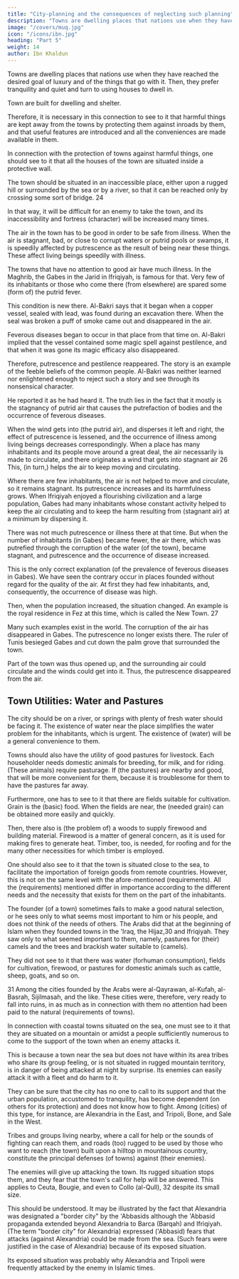 ```yaml
---
title: "City-planning and the consequences of neglecting such planning"
description: "Towns are dwelling places that nations use when they have reached the desired goal of luxury and of the things that go with it. Then, they prefer tranquility and quiet and turn to using houses to dwell in"
image: "/covers/muq.jpg"
icon: "/icons/ibn.jpg"
heading: "Part 5"
weight: 14
author: Ibn Khaldun
---
```




<!-- ## 5. Requirements, for the planning of towns and the  -->

Towns are dwelling places that nations use when they have reached the desired goal of luxury and of the things that go with it. Then, they prefer tranquility and quiet and turn to using houses to dwell in.

Town are built for dwelling and shelter.

Therefore, it is necessary in this connection to see to it that harmful things are kept away from the towns by protecting them against inroads by them, and that useful features are introduced and all the conveniences are made available in them.

In connection with the protection of towns against harmful things, one should see to it that all the houses of the town are situated inside a protective wall. 

The town should be situated in an inaccessible place, either upon a rugged hill or surrounded by the sea or by a river, so that it can be reached only by crossing some sort of bridge. 24 

In that way, it will be difficult for an enemy to take the town, and its inaccessibility and fortress (character) will be increased many times. 

The air in the town has to be good in order to be safe from illness. When the air is stagnant, bad, or close to corrupt waters or putrid pools or swamps, it is speedily affected by putrescence as the result of being near these things. These affect living beings speedily with illness. 

The towns that have no attention to good air have much illness. In the Maghrib, the Gabes in the Jarid in Ifriqiyah, is famous for that. Very few of its inhabitants or those who come there (from elsewhere) are spared some (form of) the putrid fever. 

This condition is new there. Al-Bakri says that it began when a copper vessel, sealed with lead, was found during an excavation there. When the seal was broken a puff of smoke came out and disappeared in the air. 

Feverous diseases began to occur in that place from that time on. Al-Bakri implied that the vessel contained some magic spell against pestilence, and that when it was gone its magic efficacy also disappeared. 

Therefore, putrescence and pestilence reappeared. The story is an example of the feeble beliefs of the common people. Al-Bakri was neither learned nor enlightened enough to reject such a story and see through its nonsensical character. 

He reported it as he had heard it. The truth lies in the fact that it mostly is the stagnancy of putrid air that causes the putrefaction of bodies and the occurrence of feverous diseases. 

When the wind gets into (the putrid air), and disperses it left and right, the effect of putrescence is lessened, and the occurrence of illness among living beings decreases correspondingly. When a place has many inhabitants and its people move around a great deal, the air necessarily is made to circulate, and there originates a wind that gets into stagnant air 26 This, (in turn,) helps the air to keep moving and circulating. 

Where there are few inhabitants, the air is not helped to move and circulate, so it remains stagnant. Its putrescence increases and its harmfulness grows. When Ifriqiyah enjoyed a flourishing civilization and a large population, Gabes had many inhabitants whose constant activity helped to keep the air circulating and to keep the harm resulting from (stagnant air) at a minimum by dispersing it.

There was not much putrescence or illness there at that time. But when the number of inhabitants (in Gabes) became fewer, the air there, which was putrefied through the corruption of the water (of the town), became stagnant, and putrescence and the occurrence of disease increased. 

This is the only correct explanation (of the prevalence of feverous diseases in Gabes). We have seen the contrary occur in places founded without regard for the quality of the air. At first they had few inhabitants, and, consequently, the occurrence of disease was high. 

Then, when the population increased, the situation changed. An example is the royal residence in Fez at this time, which is called the New Town. 27 

Many such examples exist in the world. The corruption of the air has disappeared in Gabes. The putrescence no longer exists there. The ruler of Tunis besieged Gabes and cut down the palm grove that surrounded the town. 

Part of the town was thus opened up, and the surrounding air could circulate and the winds could get into it. Thus, the
putrescence disappeared from the air.


## Town Utilities: Water and Pastures

The city should be on a river, or springs with plenty of fresh water should be facing it. The existence of water near the place simplifies the water problem for the inhabitants, which is urgent. The existence of (water) will be a general convenience to them.

Towns should also have the utility of good pastures for livestock. Each householder needs domestic animals for breeding, for milk, and for riding. (These animals) require pasturage. If (the pastures) are nearby and good, that will be more convenient for them, because it is troublesome for them to have the pastures far away.

Furthermore, one has to see to it that there are fields suitable for cultivation. Grain is the (basic) food. When the fields are near, the (needed grain) can be obtained more easily and quickly.

Then, there also is (the problem of) a woods to supply firewood and building material. Firewood is a matter of general concern, as it is used for making fires to generate heat. Timber, too, is needed, for roofing and for the many other necessities
for which timber is employed. 

One should also see to it that the town is situated close to the sea, to facilitate the importation of foreign goods from remote countries. However, this is not on the same level with the afore-mentioned (requirements). All the (requirements)
mentioned differ in importance according to the different needs and the necessity that exists for them on the part of the inhabitants.

The founder (of a town) sometimes fails to make a good natural selection, or he sees only to what seems most important to him or his people, and does not think of the needs of others. The Arabs did that at the beginning of Islam when they
founded towns in the 'Iraq, the Hijaz,30 and Ifriqiyah. They saw only to what
seemed important to them, namely, pastures for (their) camels and the trees and
brackish water suitable to (camels). 

They did not see to it that there was water (forhuman consumption), fields for cultivation, firewood, or pastures for domestic animals such as cattle, sheep, goats, and so on. 

31 Among the cities founded by the Arabs were al-Qayrawan, al-Kufah, al-Basrah, Sijilmasah, and the like. These
cities were, therefore, very ready to fall into ruins, in as much as in connection with them no attention had been paid to the natural (requirements of towns). 

In connection with coastal towns situated on the sea, one must see to it that they are situated on a mountain or amidst a people sufficiently numerous to come to the support of the town when an enemy attacks it. 

This is because a town near the sea but does not have within its area tribes who share its group feeling, or is not situated in rugged mountain territory, is in danger of being attacked at night by surprise. Its enemies can easily attack it with a fleet and do harm to it.

They can be sure that the city has no one to call to its support and that the urban population, accustomed to tranquility, has become dependent (on others for its protection) and does not know how to fight. Among (cities) of this type, for instance, are Alexandria in the East, and Tripoli, Bone, and Sale in the West.

Tribes and groups living nearby, where a call for help or the sounds of fighting can reach them, and roads (too) rugged to be used by those who want to reach (the town) built upon a hilltop in mountainous country, constitute the principal
defenses (of towns) against (their enemies).

The enemies will give up attacking the town. Its rugged situation stops them, and they fear that the town's call for help will
be answered. This applies to Ceuta, Bougie, and even to Collo (al-Qull), 32 despite its small size.

This should be understood. It may be illustrated by the fact that Alexandria was designated a "border city" by the 'Abbasids although the 'Abbasid propaganda extended beyond Alexandria to Barca (Barqah) and Ifriqiyah. (The term "border
city" for Alexandria) expressed ('Abbasid) fears that attacks (against Alexandria) could be made from the sea. (Such fears were justified in the case of Alexandria) because of its exposed situation. 

Its exposed situation was probably why Alexandria and Tripoli were frequently attacked by the enemy in Islamic times.
